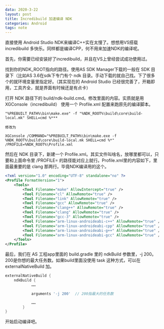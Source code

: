 ```yaml
---
data: 2020-3-22
layout: post
title: Incredibuild 加速编译 NDK
categories: Android
tags: note
---
```


直接使用 Android Studio NDK来编译C++实在太慢了。想想用VS搭载 incredibuild 多快乐。同样都是编译CPP，何不用来加速NDK的编译呢。


首先，你需要已经安装好了incredibuild，并且在VS上曾经尝试成功使用过。


找到你的NDK_ROOT指向的路径。使用AS SDK Manager下载的一般在 SDK 目录下（比如AS 3.6在sdk下专门有个 ndk 目录。手动下载的就自己找。下了很多个的就环境变量里指定好。（其实现在的 Android Studio 已经很完善了，开箱即用，工具齐全，就是界面有时候还是有点卡）


打开 NDK 路径下的 build/ndk-build.cmd。修改里面的内容。实质就是用 XGConsole（incredibuild） 使用一个 Profile.xml 配置来跑原先的编译脚本。

```
"%PREBUILT_PATH%\bin\make.exe" -f "%NDK_ROOT%\build\core\build-local.mk" SHELL=cmd %***

修改为

XGConsole /COMMAND="%PREBUILT_PATH%\bin\make.exe -f %NDK_ROOT%\build\core\build-local.mk SHELL=cmd %*" /PROFILE=%NDK_ROOT%\Profile.xml
```


然后在 NDK 目录下，新建一个 Profile.xml。其实文件叫啥名，放哪里都可以，只要和上面命令里 /PROFILE= 的路径能对应上就行。Profile.xml里的内容如下，里面最重要的是 clang 那两行。毕竟NDK编译用的这个。

```xml
<?xml version="1.0" encoding="UTF-8" standalone="no" ?>    
<Profile FormatVersion="1">    
    <Tools>    
        <Tool Filename="make" AllowIntercept="true" />    
        <Tool Filename="cl" AllowRemote="true" />    
        <Tool Filename="link" AllowRemote="true" />    
        <Tool Filename="gcc" AllowRemote="true" />    
        <Tool Filename="clang++" AllowRemote="true" />    
        <Tool Filename="clang" AllowRemote="true" />    
        <Tool Filename="gcc-3" AllowRemote="true" />    
        <Tool Filename="arm-linux-androideabi-c++" AllowRemote="true" />  
        <Tool Filename="arm-linux-androideabi-cpp" AllowRemote="true" />  
        <Tool Filename="arm-linux-androideabi-g++" AllowRemote="true" />  
        <Tool Filename="arm-linux-androideabi-gcc" AllowRemote="true" />    
    </Tools>    
</Profile>
```


最后，我们在 AS 工程app里面的 build.gradle 里的 ndkBuild 参数里，-j 200。 200是你想的最大任务数。如果build里面没使用 task 这种方式，可以在 externalNativeBuild 加。

```gradle
externalNativeBuild {
    ndkBuild {
            ……

            arguments '-j 200'  // 200指最大的任务数

            ……
        }
}
```


开始启动编译吧。